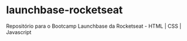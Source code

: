 # launchbase-rocketseat
Repositório para o Bootcamp Launchbase da Rocketseat - HTML | CSS | Javascript
